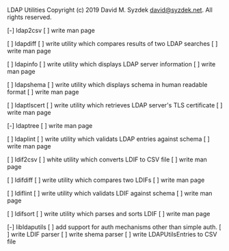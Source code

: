 
LDAP Utilities
Copyright (c) 2019 David M. Syzdek <david@syzdek.net>.
All rights reserved.

   [-] ldap2csv
       [ ] write man page

   [ ] ldapdiff
       [ ] write utility which compares results of two LDAP searches
       [ ] write man page

   [ ] ldapinfo
       [ ] write utility which displays LDAP server information
       [ ] write man page

   [ ] ldapshema
       [ ] write utility which displays schema in human readable format
       [ ] write man page

   [ ] ldaptlscert
       [ ] write utility which retrieves LDAP server's TLS certificate
       [ ] write man page

   [-] ldaptree
       [ ] write man page

   [ ] ldaplint
       [ ] write utility which validats LDAP entries against schema
       [ ] write man page

   [ ] ldif2csv
       [ ] white utility which converts LDIF to CSV file
       [ ] write man page

   [ ] ldifdiff
       [ ] write utility which compares two LDIFs
       [ ] write man page

   [ ] ldiflint
       [ ] write utility which validats LDIF against schema
       [ ] write man page

   [ ] ldifsort
       [ ] write utility which parses and sorts LDIF
       [ ] write man page

   [-] libldaputils
       [ ] add support for auth mechanisms other than simple auth.
       [ ] write LDIF parser
       [ ] write shema parser
       [ ] write LDAPUtilsEntries to CSV file

